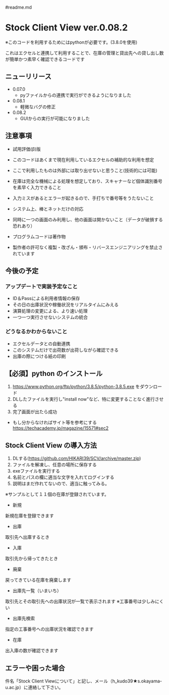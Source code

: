 #readme.md
# Stock Client View ver.0.08.2
※このコードを利用するためにはpythonが必要です。(3.8.0を使用)

これはエクセルと連携して利用することで、在庫の管理と貸出先への貸し出し数が簡単かつ素早く確認できるコードです

## ニューリリース
- 0.07.0
    - pyファイルからの連携で実行ができるようになりました
- 0.08.1
    - 軽微なバグの修正
- 0.08.2
    - GUIからの実行が可能になりました

## 注意事項
- 試用評価(β)版
- このコードはあくまで現在利用しているエクセルの補助的な利用を想定
- ここで利用したものは外部には取り出せないと思うこと(技術的には可能)
- 在庫は完全な機械による処理を想定しており、スキャナーなど個体識別番号を素早く入力できること
- 入力ミスがあるとエラーが起きるので、手打ちで番号等をうたないこと
- システム上、棒とネットだけの対応
- 同時に一つの画面のみ利用し、他の画面は開かないこと（データが破損する恐れあり）


- プログラムコードは著作物

- 製作者の許可なく複製・改ざん・頒布・リバースエンジニアリングを禁止されています




## 今後の予定
### アップデートで実装予定なこと
- ID＆Passによる利用者情報の保存
- その日の出庫状況や稼働状況をリアルタイムにみえる
- 演算処理の変更による、より速い処理
- 一つ一つ実行させないシステムの統合
### どうなるかわからないこと
- エクセルデータとの自動連携
- このシステムだけで出荷数が出荷しながら確認できる
- 出庫の際につける紙の印刷




## 【必須】python のインストール
1. https://www.python.org/ftp/python/3.8.5/python-3.8.5.exe     をダウンロード
2. DLしたファイルを実行し"install now"など、特に変更することなく進行させる
3. 完了画面が出たら成功

- もし分からなければサイト等を参考にする　https://techacademy.jp/magazine/15571#sec2

## Stock Client View の導入方法
1. DLする(https://github.com/HIKARI39/SCV/archive/master.zip)
2. ファイルを解凍し、任意の場所に保存する
3. exeファイルを実行する
4. 名前とパスの欄に適当な文字を入れてログインする
5. 説明はまだ作れてないので、適当に触ってみる。

※サンプルとして１１個の在庫が登録されています。



- 新規

新規在庫を登録できます

-  出庫

取引先へ出庫するとき

- 入庫

取引先から帰ってきたとき

- 廃棄

戻ってきている在庫を廃棄します

- 出庫先一覧（いまいち）

取引先とその取引先への出庫状況が一覧で表示されます
※工事番号は少しみにくい

- 出庫先検索

指定の工事番号への出庫状況を確認できます

- 在庫

出入庫の数が確認できます

## エラーや困った場合
件名「Stock Client Viewについて」と記し、メール（h_kudo39★s.okayama-u.ac.jp）に連絡して下さい。
